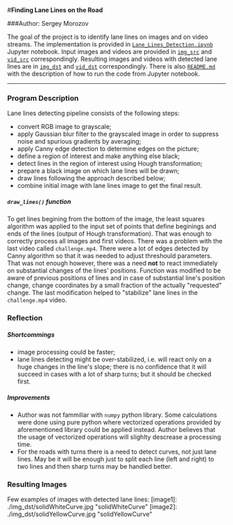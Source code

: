 #**Finding Lane Lines on the Road** 

###Author: Sergey Morozov

The goal of the project is to identify lane lines on images and on video streams. 
The implementation is provided in 
[`Lane_Lines_Detection.ipynb`](./Lane_Lines_Detection.ipynb) Jupyter notebook. 
Input images and videos are provided in [`img_src`](./img_src) and 
[`vid_src`](./vid_src) correspondingly. Resulting images and videos 
with detected lane lines are in [`img_dst`](./img_dst) and 
[`vid_dst`](./vid_dst) correspondingly. There is also [`README.md`](./README.md) 
with the description of how to run the code from Jupyter notebook.

---
### Program Description
Lane lines detecting pipeline consists of the following steps:
  - convert RGB image to grayscale;
  - apply Gaussian blur filter to the grayscaled image in order to suppress 
    noise and spurious gradients by averaging;
  - apply Canny edge detection to determine edges on the picture;
  - define a region of interest and make anything else black;
  - detect lines in the region of interest using Hough transformation;
  - prepare a black image on which lane lines will be drawn;
  - draw lines following the approach described below;
  - combine initial image with lane lines image to get the final result.

##### `draw_lines()` function
To get lines begining from the bottom of the image, the least squares 
algorithm was applied to the input set of points that define beginings and ends
of the lines (output of Hough transformation).
That was enough to correctly process all images and first videos. There was a
problem with the last video called `challenge.mp4`. There were a lot of edges 
detected by Canny algorithm so that it was needed to adjust threshould parameters.
That was not enough however, there was a need **not** to react 
immediately on substantial changes of the lines' positions. Function was modified 
to be aware of previous positions of lines and in case of substantial line's 
position change, change coordinates by a small fraction of the actually 
"requested" change. The last modification helped to "stabilize" lane lines 
in the `challenge.mp4` video.

### Reflection
##### Shortcommings
  - image processing could be faster;
  - lane lines detecting might be over-stabilized, i.e. will react only on a huge
    changes in the line's slope; there is no confidence that it will succeed
    in cases with a lot of sharp turns; but it should be checked first.

##### Improvements
  - Author was not fammiliar with `numpy` python library.
    Some calculations were done using pure python where vectorized operations 
    provided by aforementioned library could be applied instead. 
    Author believes that the usage of vectorized operations will slighlty 
    descrease a processing time.
  - For the roads with turns there is a need to detect curves, not just 
    lane lines. May be it will be enough just to split each line (left and right) to 
    two lines and then sharp turns may be handled better.
    
### Resulting Images
Few examples of images with detected lane lines:
[image1]: ./img_dst/solidWhiteCurve.jpg "solidWhiteCurve"
[image2]: ./img_dst/solidYellowCurve.jpg "solidYellowCurve"